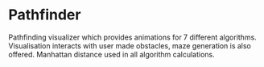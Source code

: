 # Pathfinder
 
 Pathfinding visualizer which provides animations for 7 different algorithms. Visualisation interacts with user made obstacles, maze generation is also offered. Manhattan distance used in all algorithm calculations.

